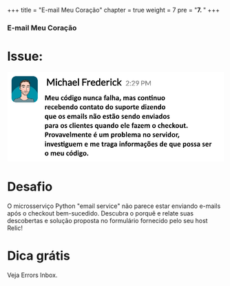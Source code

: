 +++
title = "E-mail Meu Coração"
chapter = true
weight = 7
pre = "<b>7. </b>"
+++

### E-mail Meu Coração

# Issue:

![emailservice slack](/images/freddy-slack.png)

# Desafio

O microsserviço Python "email service" não parece estar enviando e-mails após o checkout bem-sucedido. Descubra o porquê e relate suas descobertas e solução proposta no formulário fornecido pelo seu host Relic!

# Dica grátis

Veja Errors Inbox.
